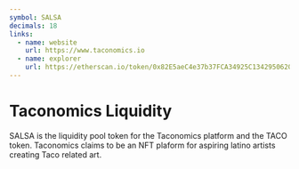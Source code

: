 ```yaml
---
symbol: SALSA
decimals: 18
links:
  - name: website
    url: https://www.taconomics.io
  - name: explorer
    url: https://etherscan.io/token/0x82E5aeC4e37b37FCA34925C13429506209A98536
---
```


# Taconomics Liquidity

SALSA is the liquidity pool token for the Taconomics platform and the TACO token. Taconomics claims to be an NFT plaform for aspiring latino artists creating Taco related art.
